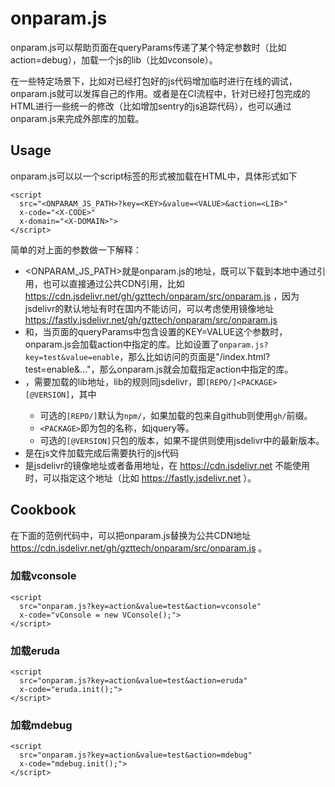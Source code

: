 # onparam.js

onparam.js可以帮助页面在queryParams传递了某个特定参数时（比如action=debug），加载一个js的lib（比如vconsole）。

在一些特定场景下，比如对已经打包好的js代码增加临时进行在线的调试，onparam.js就可以发挥自己的作用。或者是在CI流程中，针对已经打包完成的HTML进行一些统一的修改（比如增加sentry的js追踪代码），也可以通过onparam.js来完成外部库的加载。

## Usage
onparam.js可以以一个script标签的形式被加载在HTML中，具体形式如下
```
<script
  src="<ONPARAM_JS_PATH>?key=<KEY>&value=<VALUE>&action=<LIB>"
  x-code="<X-CODE>"
  x-domain="<X-DOMAIN>">
</script>
```

简单的对上面的参数做一下解释：

- <ONPARAM_JS_PATH>就是onparam.js的地址，既可以下载到本地中通过引用，也可以直接通过公共CDN引用，比如 https://cdn.jsdelivr.net/gh/gzttech/onparam/src/onparam.js ，因为jsdelivr的默认地址有时在国内不能访问，可以考虑使用镜像地址 https://fastly.jsdelivr.net/gh/gzttech/onparam/src/onparam.js
- <KEY>和<VALUE>，当页面的queryParams中包含设置的KEY=VALUE这个参数时，onparam.js会加载action中指定的库。比如设置了`onparam.js?key=test&value=enable`，那么比如访问的页面是"/index.html?test=enable&..."，那么onparam.js就会加载指定action中指定的库。
- <LIB>，需要加载的lib地址，lib的规则同jsdelivr，即`[REPO/]<PACKAGE>[@VERSION]`，其中
  - 可选的`[REPO/]`默认为`npm/`，如果加载的包来自github则使用`gh/`前缀。
  - `<PACKAGE>`即为包的名称，如jquery等。
  - 可选的`[@VERSION]`只包的版本，如果不提供则使用jsdelivr中的最新版本。
- <X-CODE>是在js文件加载完成后需要执行的js代码
- <X-DOMAIN>是jsdelivr的镜像地址或者备用地址，在 https://cdn.jsdelivr.net 不能使用时，可以指定这个地址（比如 https://fastly.jsdelivr.net ）。


## Cookbook
在下面的范例代码中，可以把onparam.js替换为公共CDN地址 https://cdn.jsdelivr.net/gh/gzttech/onparam/src/onparam.js 。

### 加载vconsole

```
<script
  src="onparam.js?key=action&value=test&action=vconsole"
  x-code="vConsole = new VConsole();">
</script>
```

### 加载eruda

```
<script
  src="onparam.js?key=action&value=test&action=eruda"
  x-code="eruda.init();">
</script>
```

### 加载mdebug

```
<script
  src="onparam.js?key=action&value=test&action=mdebug"
  x-code="mdebug.init();">
</script>
```
